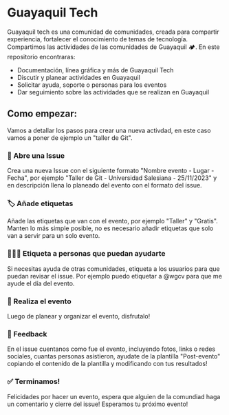 # Guayaquil Tech
Guayaquil tech es una comunidad de comunidades, creada para compartir experiencia, fortalecer el conocimiento de temas de tecnología. Compartimos las actividades de las comunidades de Guayaquil 🏕️.
En este repositorio encontraras:
- Documentación, línea gráfica y más de Guayaquil Tech
- Discutir y planear actividades en Guayaquil
- Solicitar ayuda, soporte o personas para los eventos
- Dar seguimiento sobre las actividades que se realizan en Guayaquil

## Como empezar:
Vamos a detallar los pasos para crear una nueva activdad, en este caso vamos a poner de ejemplo un "taller de Git".

### 🎫 Abre una Issue 
Crea una nueva Issue con el siguiente formato "Nombre evento - Lugar - Fecha", por ejemplo "Taller de Git - Universidad Salesiana - 25/11/2023" y en descripción llena lo planeado del evento con el formato del issue.

### 🏷️ Añade etiquetas
Añade las etiquetas que van con el evento, por ejemplo "Taller" y "Gratis". Manten lo más simple posible, no es necesario añadir etiquetas que solo van a servir para un solo evento.

### 🤵🙋🏿 Etiqueta a personas que puedan ayudarte
Si necesitas ayuda de otras comunidades, etiqueta a los usuarios para que puedan revisar el issue. Por ejemplo puedo etiquetar a @wgcv para que me ayude el día del evento.

### 🎉 Realiza el evento
Luego de planear y organizar el evento, disfrutalo! 

### 📝 Feedback
En el issue cuentanos como fue el evento, incluyendo fotos, links o redes sociales, cuantas personas asistieron, ayudate de la plantilla "Post-evento" copiando el contenido de la plantilla y modificando con tus resultados! 

### ✅ Terminamos! 
Felicidades por hacer un evento, espera que alguien de la comundiad haga un comentario y cierre del issue! Esperamos tu próximo evento!
